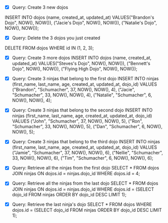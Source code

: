 - [X] Query: Create 3 new dojos

INSERT INTO dojos (name, created_at, updated_at)
VALUES("Brandon's Dojo", NOW(), NOW()), ("Jacie's Dojo", NOW(), NOW()), ("Natalie's Dojo", NOW(), NOW());

- [X] Query: Delete the 3 dojos you just created

DELETE FROM dojos WHERE id IN (1, 2, 3);

- [X] Query: Create 3 more dojos
INSERT INTO dojos (name, created_at, updated_at)
VALUES("Steves's Dojo", NOW(), NOW()), ("Bennett's Dojo", NOW(), NOW()), ("Flying High Dojo", NOW(), NOW());

- [X] Query: Create 3 ninjas that belong to the first dojo
INSERT INTO ninjas (first_name, last_name, age, created_at, updated_at, dojo_id)
VALUES ("Brandon", "Schumacher", 37,  NOW(), NOW(), 4), ("Jacie", "Schumacher", 33,  NOW(), NOW(), 4), ("Natalie", "Schumacher", 6,  NOW(), NOW(), 4);

- [X] Query: Create 3 ninjas that belong to the second dojo
INSERT INTO ninjas (first_name, last_name, age, created_at, updated_at, dojo_id)
VALUES ("John", "Schumacher", 37,  NOW(), NOW(), 5), ("Ron", "Schumacher", 33,  NOW(), NOW(), 5), ("Dan", "Schumacher", 6,  NOW(), NOW(), 5);

- [X] Query: Create 3 ninjas that belong to the third dojo
INSERT INTO ninjas (first_name, last_name, age, created_at, updated_at, dojo_id)
VALUES ("Jamie", "Schumacher", 37,  NOW(), NOW(), 6), ("Nellie", "Schumacher", 33,  NOW(), NOW(), 6), ("Tim", "Schumacher", 6,  NOW(), NOW(), 6);

- [X] Query: Retrieve all the ninjas from the first dojo
SELECT * FROM dojos
JOIN ninjas ON dojos.id = ninjas.dojo_id
WHERE dojos.id = 4;

- [X] Query: Retrieve all the ninjas from the last dojo
SELECT * FROM dojos
JOIN ninjas ON dojos.id = ninjas.dojo_id
WHERE dojos.id = (SELECT dojo_id FROM ninjas ORDER BY dojo_id DESC LIMIT 1);

- [X] Query: Retrieve the last ninja's dojo
SELECT * FROM dojos
WHERE dojos.id = (SELECT dojo_id FROM ninjas ORDER BY dojo_id DESC LIMIT 1);



